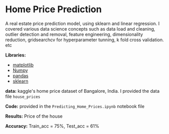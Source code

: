 # Home Price Prediction


A real estate price prediction model, using sklearn and linear regression. I covered various data science concepts such as data load and cleaning, outlier detection and removal, feature engineering, dimensionality reduction, gridsearchcv for hyperparameter tunning, k fold cross validation. etc

**Libraries:** 
- [matplotlib](http://matplotlib.org/)
- [Numpy](https://numpy.org/)
- [pandas](https://pandas.pydata.org/)
- [sklearn](https://scikit-learn.org/stable/)

**data:** kaggle's home price dataset of Bangalore, India. I provided the data file `house_prices`

**Code:** provided in the `Predicting_Home_Prices.ipynb` notebook file

**Results:** Price of the house

**Accuracy:** Train_acc = 75%, Test_acc = 61%
